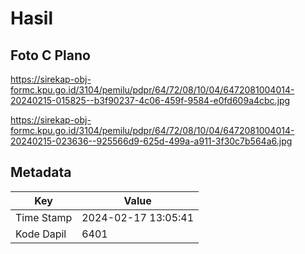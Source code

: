 # Hasil

## Foto C Plano

https://sirekap-obj-formc.kpu.go.id/3104/pemilu/pdpr/64/72/08/10/04/6472081004014-20240215-015825--b3f90237-4c06-459f-9584-e0fd609a4cbc.jpg

https://sirekap-obj-formc.kpu.go.id/3104/pemilu/pdpr/64/72/08/10/04/6472081004014-20240215-023636--925566d9-625d-499a-a911-3f30c7b564a6.jpg


## Metadata

| Key        | Value               |
| ---------- | ------------------- |
| Time Stamp | 2024-02-17 13:05:41 |
| Kode Dapil | 6401                |




